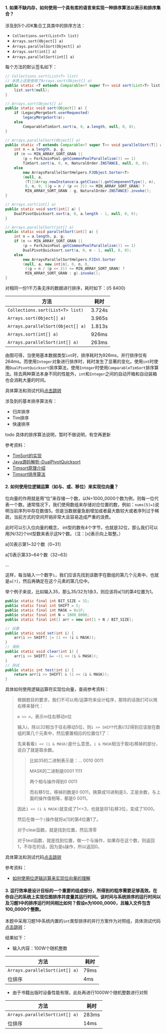 #### 1. 如果不缺内存，如何使用一个具有库的语言来实现一种排序算法以表示和排序集合？

涉及到5个JDK集合工具类中的排序方法：

- `Collections.sort(List<T> list)`
- `Arrays.sort(Object[] a)`
- `Arrays.parallelSort(Object[] a)`
- `Arrays.sort(int[] a)`
- `Arrays.parallelSort(int[] a)`

每个方法的默认签名如下：

```java
// Collections.sort(List<T> list)
// 本质上还是使用了Arrays.sort(Object[] a)
public static <T extends Comparable<? super T>> void sort(List<T> list) {
    list.sort(null);
}
```

```java
// Arrays.sort(Object[] a)
public static void sort(Object[] a) {
    if (LegacyMergeSort.userRequested)
        legacyMergeSort(a);
    else
        ComparableTimSort.sort(a, 0, a.length, null, 0, 0);
}
```

```java
// Arrays.parallelSort(Object[] a)
public static <T extends Comparable<? super T>> void parallelSort(T[] a) {
    int n = a.length, p, g;
    if (n <= MIN_ARRAY_SORT_GRAN ||
        (p = ForkJoinPool.getCommonPoolParallelism()) == 1)
        TimSort.sort(a, 0, n, NaturalOrder.INSTANCE, null, 0, 0);
    else
        new ArraysParallelSortHelpers.FJObject.Sorter<T>
        (null, a,
         (T[])Array.newInstance(a.getClass().getComponentType(), n),
         0, n, 0, ((g = n / (p << 2)) <= MIN_ARRAY_SORT_GRAN) ?
         MIN_ARRAY_SORT_GRAN : g, NaturalOrder.INSTANCE).invoke();
}
```

```java
// Arrays.sort(int[] a)
public static void sort(int[] a) {
    DualPivotQuicksort.sort(a, 0, a.length - 1, null, 0, 0);
}
```

```java
// Arrays.parallelSort(int[] a)
public static void parallelSort(int[] a) {
    int n = a.length, p, g;
    if (n <= MIN_ARRAY_SORT_GRAN ||
        (p = ForkJoinPool.getCommonPoolParallelism()) == 1)
        DualPivotQuicksort.sort(a, 0, n - 1, null, 0, 0);
    else
        new ArraysParallelSortHelpers.FJInt.Sorter
        (null, a, new int[n], 0, n, 0,
         ((g = n / (p << 2)) <= MIN_ARRAY_SORT_GRAN) ?
         MIN_ARRAY_SORT_GRAN : g).invoke();
}
```



对相同一份1千万条无序的数据进行排序，耗时如下：(i5 8400)

| 方法                              | 耗时   |
| --------------------------------- | ------ |
| `Collections.sort(List<T> list)`  | 3.724s |
| `Arrays.sort(Object[] a)`         | 3.965s |
| `Arrays.parallelSort(Object[] a)` | 1.813s |
| `Arrays.sort(int[] a)`            | 926ms  |
| `Arrays.parallelSort(int[] a)`    | 263ms  |

由图可得，当使用基本数据类型`int`时，排序耗时为926ms，并行排序仅有264ms。而使用`Integer`对象进行排序时，耗时发生了显著的变化。使用`int`时使用`DualPivotQuicksort`排序算法，使用`Integer`时使用`ComparableTimSort`排序算法。除去两种算法本身不同的性能外，`int`和`Integer`之间的自动开箱和自动装箱也会消耗大量的时间。

具体算法和测试代码[点击跳转](./src/question/Q1.java)

涉及到的基本排序算法有：

- 归并排序
- Tim排序
- 快速排序

todo 具体的排序算法说明，暂时不做说明，有空再更新

参考资料：

- [TimSort的实现](https://mp.weixin.qq.com/s?__biz=MzI2MTY0OTg2Nw==&mid=2247483816&idx=1&sn=079af3d70efcb68efa7400f09decb59c&chksm=ea56650cdd21ec1ace7c8fd168d62feb636e4b32f9a4d90329fe479489d8e7a70e612df8920b&token=2074049324&lang=zh_CN)
- [Java源码解析-DualPivotQuicksort](https://blog.csdn.net/xjyzxx/article/details/18465661)
- [Timsort原理介绍](https://blog.csdn.net/yangzhongblog/article/details/8184707)
- [Timsort排序算法](https://www.zybuluo.com/zero1036/note/618233)



#### 2. 如何使用位逻辑运算（如与、或、移位）来实现位向量？

位向量的作用就是用“位”来存储一个数，以N=1000_0000个数为例，则每一位代表一个数。通常情况下，我们使用数组来存储对应位置的数，例如：`nums[5]=1`说明当前序列中存在数值5。但是当数据量急剧增加或者最大数较大或者序列过于稀疏，当前方式的空间开销非常大且容易造成严重的浪费。

此时可以引入位向量的概念， int型的数有4个字节，也就是32位，那么我们可以用[N/32]个int型数来表示这N个数。（注：[x]表示向上取整。）

a[0]表示第1~32个数（0~31）

a[1]表示第33~64个数（32~63）

…

这样，每当输入一个数字`i`，我们应该先找到该数字在数组的第几个元素中，也就是`a[?]`，然后再确定在这个元素的第几位中。

举个例子来说，比如输入35，那么35/32为1余3，则应该将a[1]的第4位置为1。

```java
public static final int BIT_SIZE = 32;
public static final int SHIFT = 5;
public static final int MASK = 0x1F;
public static final int N = 1000_0000;
public static final int[] arr = new int[1 + N / BIT_SIZE];

// 设置
public static void set(int i) {
    arr[i >> SHIFT] |= (1 << (i & MASK));
}
// 清除
public static void clear(int i) {
    arr[i >> SHIFT] &= ~(1 << (i & MASK));
}
// 测试
public static int test(int i) {
    return arr[i >> SHIFT] & (1 << (i & MASK));
}
```

具体如何使用逻辑运算符实现位向量，查阅参考资料：

> 根据题目的要求，我们不可以用/运算符来设计程序，那除的话我们可以用右移来替代：
>
> `m >> n`，表示m往右移动n位
>
> 输入i，除以32相当于往右移动5位，则`i >> SHIFT`代表i/32得到应该放在数组的第几个元素中，然后要置相应的位置位1了：
>
> 先来看看`1 << (i & MASK)`是什么意思。`i & MASK`相当于取i右移掉的部分，说白了就是取余数。
>
> > 比如35的二进制表示是：… 0010 0011
> >
> > MASK的二进制是0001 1111
> >
> > 两个相与操作得到0 0011
> >
> > 而右移5位，移掉的数是0 0011，换算成10进制是3，正是余数，与上面的操作值相等，都是0 0011。
>
> 因此`1 << (i & MASK)`就变成了1<<3，也就是将1右移3位，变成了1000。
>
> 然后在做一个`|`操作就将a[1]的第4位置1了。
>
> 
>
> 对于clear函数，就是找到位置，然后清零
>
> 对于test函数，就是找到位置，做一个与操作，如果存在这个数，则返回1，不存在的话，因为是`&`操作，所以返回0。

具体算法和测试代码[点击跳转](./src/question/Q2.java)

参考资料：

- [如何使用位逻辑运算来实现位向量的理解](https://www.cnblogs.com/marsdu/p/3181734.html)



#### 3. 运行效率是设计目标的一个重要的组成部分，所得到的程序需要足够高效。在你自己的系统上实现位图排序并度量其运行时间。该时间与系统排序的运行时间以及习题1中的排序运行时间相比如何？假设n为1000_0000，且输入文件包含100_0000个整数。

本题中采用习题1中系统内置的`int`类型排序的并行方案作为对照组，具体测试代码[点击跳转](./src/question/Q3.java)：

结果如下：

- 输入内容：100W个随机整数

| 方法                           | 耗时 |
| ------------------------------ | ---- |
| `Arrays.parallelSort(int[] a)` | 79ms |
| 位排序                         | 4ms  |

- 由于书籍出版时设备性能有限，此处再进行1000W个随机整数进行对照

| 方法                           | 耗时  |
| ------------------------------ | ----- |
| `Arrays.parallelSort(int[] a)` | 283ms |
| 位排序                         | 14ms  |